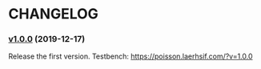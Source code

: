 CHANGELOG
=========

### [v1.0.0][1.0.0] (2019-12-17)

Release the first version. Testbench: <https://poisson.laerhsif.com/?v=1.0.0>




[1.0.0]:         https://github.com/realfish/laerhsif-essay/compare/af4702e...v1.0.0
